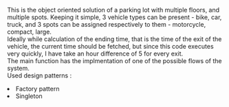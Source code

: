 This is the object oriented solution of a parking lot with multiple floors, and multiple spots. Keeping it simple, 3 vehicle types can be present - bike, car, truck, and 3 spots can be assigned respectively to them - motorcycle, compact, large.
<br> Ideally while calculation of the ending time, that is the time of the exit of the vehicle, the current time should be fetched, but since this code executes very quickly, I have take an hour difference of 5 for every exit.
<br> The main function has the implmentation of one of the possible flows of the system.
<br> Used design patterns :
  <li>Factory pattern</li>
  <li>Singleton</li>
